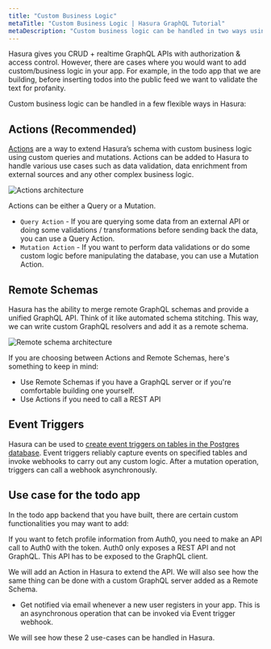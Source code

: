 ```yaml
---
title: "Custom Business Logic"
metaTitle: "Custom Business Logic | Hasura GraphQL Tutorial"
metaDescription: "Custom business logic can be handled in two ways using Hasura. One is by writing custom GraphQL resolvers and adding it as remote schema and another is to trigger a webhook asynchronously after a mutation."
---
```


Hasura gives you CRUD + realtime GraphQL APIs with authorization & access control. However, there are cases where you would want to add custom/business logic in your app. For example, in the todo app that we are building, before inserting todos into the public feed we want to validate the text for profanity.

Custom business logic can be handled in a few flexible ways in Hasura:

Actions (Recommended)
---------------------

[Actions](https://hasura.io/docs/latest/graphql/core/actions/index.html) are a way to extend Hasura’s schema with custom business logic using custom queries and mutations. Actions can be added to Hasura to handle various use cases such as data validation, data enrichment from external sources and any other complex business logic.

![Actions architecture](https://hasura.io/docs/latest/_images/actions-arch1.png)

Actions can be either a Query or a Mutation.

- `Query Action` - If you are querying some data from an external API or doing some validations / transformations before sending back the data, you can use a Query Action.
- `Mutation Action` - If you want to perform data validations or do some custom logic before manipulating the database, you can use a Mutation Action.

Remote Schemas
--------------

Hasura has the ability to merge remote GraphQL schemas and provide a unified GraphQL API. Think of it like automated schema stitching. This way, we can write custom GraphQL resolvers and add it as a remote schema.

![Remote schema architecture](https://hasura.io/docs/latest/_images/remote-schema-arch1.png)

If you are choosing between Actions and Remote Schemas, here's something to keep in mind:

- Use Remote Schemas if you have a GraphQL server or if you're comfortable building one yourself.
- Use Actions if you need to call a REST API

Event Triggers
--------------

Hasura can be used to [create event triggers on tables in the Postgres database](https://hasura.io/learn/database/postgresql/triggers/). Event triggers reliably capture events on specified tables and invoke webhooks to carry out any custom logic. After a mutation operation, triggers can call a webhook asynchronously.

Use case for the todo app
-------------------------

In the todo app backend that you have built, there are certain custom functionalities you may want to add:

If you want to fetch profile information from Auth0, you need to make an API call to Auth0 with the token. Auth0 only exposes a REST API and not GraphQL. This API has to be exposed to the GraphQL client.

We will add an Action in Hasura to extend the API. We will also see how the same thing can be done with a custom GraphQL server added as a Remote Schema.

- Get notified via email whenever a new user registers in your app. This is an asynchronous operation that can be invoked via Event trigger webhook.

We will see how these 2 use-cases can be handled in Hasura.
